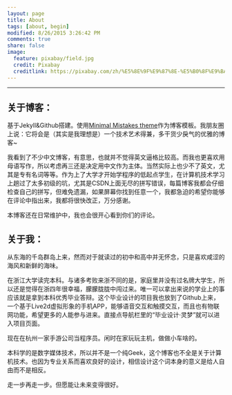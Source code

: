 ```yaml
---
layout: page
title: About
tags: [about, begin]
modified: 8/26/2015 3:26:42 PM  
comments: true
share: false
image:
  feature: pixabay/field.jpg
  credit: Pixabay
  creditlink: https://pixabay.com/zh/%E5%8E%9F%E9%87%8E-%E5%B0%8F%E9%BA%A6-%E5%A4%A9%E7%A9%BA-%E6%99%AF%E8%A7%82-%E5%86%9C%E4%B8%9A-%E8%87%AA%E7%84%B6-%E5%A4%8F%E5%A4%A9-%E5%86%9C%E6%9D%91-%E9%BB%84%E8%89%B2-%E5%86%9C%E5%9C%BA-867232/
---
```



----------

## 关于博客：
基于Jekyll&Github搭建。使用[Minimal Mistakes theme](http://mmistakes.github.io/minimal-mistakes/)作为博客模板。我朋友圈上说：它将会是（其实是我理想是）一个技术艺术得兼，多干货少戾气的优雅的博客~

我看到了不少中文博客，有意思，也就并不觉得英文逼格比较高。而我也更喜欢用母语写作，所以考虑再三还是决定用中文作为主体。当然实际上也少不了英文，尤其是专有名词等等。作为上了大学才开始学程序的低起点学生，在计算机技术学习上趟过了太多初级的坑，尤其是CSDN上面无尽的拼写错误，每篇博客我都会仔细检查自己的拼写，但难免遗漏，如果屏幕你找到任意一个，我都急迫的希望你能够在评论中指出来，我都将很快改正，万分感谢。

本博客还在日常维护中，我也会很开心看到你们的评论。

## 关于我：
从东海的千岛群岛上来，然而对于就读过的初中和高中并无怀念，只是喜欢咸涩的海风和新鲜的海味。

在浙江大学读完本科。与诸多考败来浙不同的是，家庭里并没有过名牌大学生，所以还是觉得在浙四年很幸福，朦朦胧胧中闯过来。唯一可以拿出来说的学业上的事应该就是拿到本科优秀毕业答辩。这个毕业设计的项目我也放到了Github上来，一个基于Live2d虚拟形象的手机APP，能够语音交互和触摸交互，而且也有物联网功能，希望更多的人能参与进来。直接点导航栏里的“毕业设计·灵梦”就可以进入项目页面。

现在在杭州一家手游公司当程序员。闲时在家玩玩主机，做做小车啥的。

本科学的是数字媒体技术，所以并不是一个纯Geek，这个博客也不全是关于计算机技术。也因为专业关系而喜欢良好的设计，相信设计这个词本身的意义是给人自由而不是相反。

走一步再走一步。但愿能让未来变得很好。
